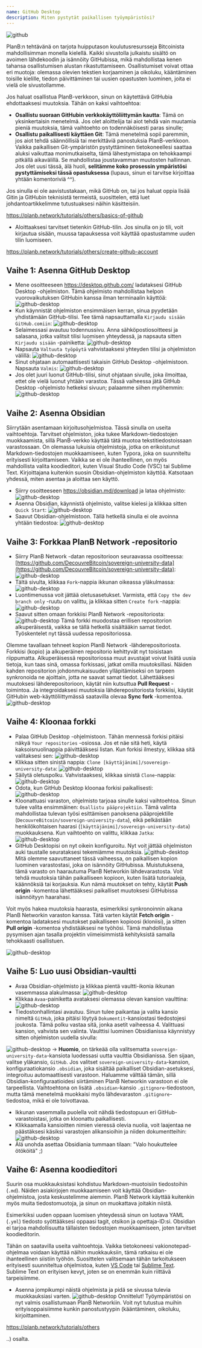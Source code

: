 ```yaml
---
name: GitHub Desktop
description: Miten pystytät paikallisen työympäristösi?
---
```

![github](assets/cover.webp)

PlanB:n tehtävänä on tarjota huipputason koulutusresursseja Bitcoinista mahdollisimman monella kielellä. Kaikki sivustolla julkaistu sisältö on avoimen lähdekoodin ja isännöity GitHubissa, mikä mahdollistaa kenen tahansa osallistumisen alustan rikastuttamiseen. Osallistumiset voivat ottaa eri muotoja: olemassa olevien tekstien korjaaminen ja oikoluku, kääntäminen toisille kielille, tiedon päivittäminen tai uusien opastusten luominen, joita ei vielä ole sivustollamme.

Jos haluat osallistua PlanB-verkkoon, sinun on käytettävä GitHubia ehdottaaksesi muutoksia. Tähän on kaksi vaihtoehtoa:
- **Osallistu suoraan GitHubin verkkokäyttöliittymän kautta**: Tämä on yksinkertaisin menetelmä. Jos olet aloittelija tai aiot tehdä vain muutamia pieniä muutoksia, tämä vaihtoehto on todennäköisesti paras sinulle;
- **Osallistu paikallisesti käyttäen Git**: Tämä menetelmä sopii paremmin, jos aiot tehdä säännöllisiä tai merkittäviä panostuksia PlanB-verkkoon. Vaikka paikallisen Git-ympäristön pystyttäminen tietokoneellesi saattaa aluksi vaikuttaa monimutkaiselta, tämä lähestymistapa on tehokkaampi pitkällä aikavälillä. Se mahdollistaa joustavamman muutosten hallinnan. Jos olet uusi tässä, älä huoli, **selitämme koko prosessin ympäristösi pystyttämiseksi tässä opastuksessa** (lupaus, sinun ei tarvitse kirjoittaa yhtään komentoriviä ^^).

Jos sinulla ei ole aavistustakaan, mikä GitHub on, tai jos haluat oppia lisää Gitin ja GitHubin teknisistä termeistä, suosittelen, että luet johdantoartikkelimme tutustuaksesi näihin käsitteisiin.

https://planb.network/tutorials/others/basics-of-github



- Aloittaaksesi tarvitset tietenkin GitHub-tilin. Jos sinulla on jo tili, voit kirjautua sisään, muussa tapauksessa voit käyttää opastustamme uuden tilin luomiseen.

https://planb.network/tutorials/others/create-github-account



## Vaihe 1: Asenna GitHub Desktop

- Mene osoitteeseen https://desktop.github.com/ ladataksesi GitHub Desktop -ohjelmiston. Tämä ohjelmisto mahdollistaa helpon vuorovaikutuksen GitHubin kanssa ilman terminaalin käyttöä:
![github-desktop](assets/1.webp)
- Kun käynnistät ohjelmiston ensimmäisen kerran, sinua pyydetään yhdistämään GitHub-tilisi. Tee tämä napsauttamalla `Kirjaudu sisään GitHub.comiin`:
![github-desktop](assets/2.webp)
- Selaimessasi avautuu todennussivu. Anna sähköpostiosoitteesi ja salasana, jotka valitsit tilisi luomisen yhteydessä, ja napsauta sitten `Kirjaudu sisään` -painiketta:
![github-desktop](assets/3.webp)
- Napsauta `Valtuuta työpöytä` vahvistaaksesi yhteyden tilisi ja ohjelmiston välillä:
![github-desktop](assets/4.webp)
- Sinut ohjataan automaattisesti takaisin GitHub Desktop -ohjelmistoon. Napsauta `Valmis`: ![github-desktop](assets/5.webp)
- Jos olet juuri luonut GitHub-tilisi, sinut ohjataan sivulle, joka ilmoittaa, ettet ole vielä luonut yhtään varastoa. Tässä vaiheessa jätä GitHub Desktop -ohjelmisto hetkeksi sivuun; palaamme siihen myöhemmin: ![github-desktop](assets/6.webp)

## Vaihe 2: Asenna Obsidian

Siirrytään asentamaan kirjoitusohjelmistoa. Tässä sinulla on useita vaihtoehtoja. Tarvitset ohjelmiston, joka tukee Markdown-tiedostojen muokkaamista, sillä PlanB-verkko käyttää tätä muotoa tekstitiedostoissaan varastossaan.
On olemassa lukuisia ohjelmistoja, jotka on erikoistunut Markdown-tiedostojen muokkaamiseen, kuten Typora, joka on suunniteltu erityisesti kirjoittamiseen. Vaikka se ei ole ihanteellinen, on myös mahdollista valita koodieditori, kuten Visual Studio Code (VSC) tai Sublime Text. Kirjoittajana kuitenkin suosin Obsidian-ohjelmiston käyttöä. Katsotaan yhdessä, miten asentaa ja aloittaa sen käyttö.
- Siirry osoitteeseen https://obsidian.md/download ja lataa ohjelmisto: ![github-desktop](assets/7.webp)
- Asenna Obsidian, käynnistä ohjelmisto, valitse kielesi ja klikkaa sitten `Quick Start`: ![github-desktop](assets/8.webp)
- Saavut Obsidian-ohjelmistoon. Tällä hetkellä sinulla ei ole avoinna yhtään tiedostoa: ![github-desktop](assets/9.webp)

## Vaihe 3: Forkkaa PlanB Network -repositorio

- Siirry PlanB Network -datan repositorioon seuraavassa osoitteessa: [https://github.com/DecouvreBitcoin/sovereign-university-data](https://github.com/DecouvreBitcoin/sovereign-university-data): ![github-desktop](assets/10.webp)
- Tältä sivulta, klikkaa `Fork`-nappia ikkunan oikeassa yläkulmassa: ![github-desktop](assets/11.webp)
- Luontimenussa voit jättää oletusasetukset. Varmista, että `Copy the dev branch only` -ruutu on valittu, ja klikkaa sitten `Create fork` -nappia: ![github-desktop](assets/12.webp)
- Saavut sitten omaan forkkiisi PlanB Network -repositoriosta: ![github-desktop](assets/13.webp)
Tämä forkki muodostaa erillisen repositorion alkuperäisestä, vaikka se tällä hetkellä sisältääkin samat tiedot. Työskentelet nyt tässä uudessa repositoriossa.

Olemme tavallaan tehneet kopion PlanB Network -lähderepositoriosta. Forkkisi (kopio) ja alkuperäinen repositorio kehittyvät nyt toisistaan riippumatta. Alkuperäisessä repositoriossa muut avustajat voivat lisätä uusia tietoja, kun taas sinä, omassa forkissasi, jatkat omilla muutoksillasi.
Näiden kahden repositorion johdonmukaisuuden ylläpitämiseksi on tarpeen synkronoida ne ajoittain, jotta ne saavat samat tiedot. Lähettääksesi muutoksesi lähderepositorioon, käytät niin kutsuttua **Pull Request** -toimintoa. Ja integroidaksesi muutoksia lähderepositoriosta forkkiisi, käytät GitHubin web-käyttöliittymässä saatavilla olevaa **Sync fork** -komentoa.
![github-desktop](assets/14.webp)

## Vaihe 4: Kloonaa forkki

- Palaa GitHub Desktop -ohjelmistoon. Tähän mennessä forkisi pitäisi näkyä `Your repositories` -osiossa. Jos et näe sitä heti, käytä kaksoisnuolinappia päivittääksesi listan. Kun forkisi ilmestyy, klikkaa sitä valitaksesi sen:
![github-desktop](assets/15.webp)
- Klikkaa sitten sinistä nappia: `Clone [käyttäjänimi]/sovereign-university-data`:
![github-desktop](assets/16.webp)
- Säilytä oletuspolku. Vahvistaaksesi, klikkaa sinistä `Clone`-nappia:
![github-desktop](assets/17.webp)
- Odota, kun GitHub Desktop kloonaa forkisi paikallisesti:
![github-desktop](assets/18.webp)
- Kloonattuasi varaston, ohjelmisto tarjoaa sinulle kaksi vaihtoehtoa. Sinun tulee valita ensimmäinen: `Osallistu pääprojektiin`. Tämä valinta mahdollistaa tulevan työsi esittämisen panoksena pääprojektille (`DecouvreBitcoin/sovereign-university-data`), eikä pelkästään henkilökohtaisen haarasi (`[käyttäjänimi]/sovereign-university-data`) muokkauksena. Kun vaihtoehto on valittu, klikkaa `Jatka`: ![github-desktop](assets/19.webp)
- GitHub Desktopisi on nyt oikein konfiguroitu. Nyt voit jättää ohjelmiston auki taustalle seurataksesi tekemiämme muutoksia.
![github-desktop](assets/20.webp)
Mitä olemme saavuttaneet tässä vaiheessa, on paikallisen kopion luominen varastostasi, joka on isännöity GitHubissa. Muistutuksena, tämä varasto on haarautuma PlanB Networkin lähdevarastosta. Voit tehdä muutoksia tähän paikalliseen kopioon, kuten lisätä tutoriaaleja, käännöksiä tai korjauksia. Kun nämä muutokset on tehty, käytät **Push origin** -komentoa lähettääksesi paikalliset muutoksesi GitHubissa isännöityyn haarahasi.

Voit myös hakea muutoksia haarasta, esimerkiksi synkronoinnin aikana PlanB Networkin varaston kanssa. Tätä varten käytät **Fetch origin** -komentoa ladataksesi muutokset paikalliseen kopioosi (kloniisi), ja sitten **Pull origin** -komentoa yhdistääksesi ne työhösi. Tämä mahdollistaa pysymisen ajan tasalla projektin viimeisimmistä kehityksistä samalla tehokkaasti osallistuen.

![github-desktop](assets/21.webp)
## Vaihe 5: Luo uusi Obsidian-vaultti

- Avaa Obsidian-ohjelmisto ja klikkaa pientä vaultti-ikonia ikkunan vasemmassa alakulmassa:
![github-desktop](assets/22.webp)
- Klikkaa `Avaa`-painiketta avataksesi olemassa olevan kansion vaulttina: ![github-desktop](assets/23.webp)
- Tiedostonhallintasi avautuu. Sinun tulee paikantaa ja valita kansio nimeltä `GitHub`, joka pitäisi löytyä `Dokumentit`-kansiostasi tiedostojesi joukosta. Tämä polku vastaa sitä, jonka asetit vaiheessa 4. Valittuasi kansion, vahvista sen valinta. Vaulttisi luominen Obsidianissa käynnistyy sitten ohjelmiston uudella sivulla:

![github-desktop](assets/24.webp)
-> **Huomio**, on tärkeää olla valitsematta `sovereign-university-data`-kansiota luodessasi uutta vaulttia Obsidianissa. Sen sijaan, valitse yläkansio, `GitHub`. Jos valitset `sovereign-university-data`-kansion, konfiguraatiokansio `.obsidian`, joka sisältää paikalliset Obsidian-asetuksesi, integroituu automaattisesti varastoon. Haluamme välttää tämän, sillä Obsidian-konfiguraatioidesi siirtäminen PlanB Networkin varastoon ei ole tarpeellista. Vaihtoehtona on lisätä `.obsidian`-kansio `.gitignore`-tiedostoon, mutta tämä menetelmä muokkaisi myös lähdevaraston `.gitignore`-tiedostoa, mikä ei ole toivottavaa.

- Ikkunan vasemmalla puolella voit nähdä tiedostopuun eri GitHub-varastoistasi, jotka on kloonattu paikallisesti.
- Klikkaamalla kansioitten nimien vieressä olevia nuolia, voit laajentaa ne päästäksesi käsiksi varastojen alikansioihin ja niiden dokumentteihin:
![github-desktop](assets/25.webp)
- Älä unohda asettaa Obsidiania tummaan tilaan: "Valo houkuttelee ötököitä" ;)

## Vaihe 6: Asenna koodieditori
Suurin osa muokkauksistasi kohdistuu Markdown-muotoisiin tiedostoihin (`.md`). Näiden asiakirjojen muokkaamiseen voit käyttää Obsidian-ohjelmistoa, josta keskustelimme aiemmin. PlanB Network käyttää kuitenkin myös muita tiedostomuotoja, ja sinun on muokattava joitakin niistä.

Esimerkiksi uuden oppaan luomisen yhteydessä sinun on luotava YAML (`.yml`) tiedosto syöttääksesi oppaasi tagit, otsikon ja opettaja-ID:si. Obsidian ei tarjoa mahdollisuutta tällaisten tiedostojen muokkaamiseen, joten tarvitset koodieditorin.

Tähän on saatavilla useita vaihtoehtoja. Vaikka tietokoneesi vakionotepad-ohjelmaa voidaan käyttää näihin muokkauksiin, tämä ratkaisu ei ole ihanteellinen siistiin työhön. Suosittelen valitsemaan tähän tarkoitukseen erityisesti suunniteltua ohjelmistoa, kuten [VS Code](https://code.visualstudio.com/download) tai [Sublime Text](https://www.sublimetext.com/download). Sublime Text on erityisen kevyt, joten se on enemmän kuin riittävä tarpeisiimme.
- Asenna jompikumpi näistä ohjelmista ja pidä se sivussa tulevia muokkauksiasi varten. ![github-desktop](assets/26.webp)
Onnittelut! Työympäristösi on nyt valmis osallistumaan PlanB Networkiin. Voit nyt tutustua muihin erityisoppaisiimme kunkin panostustyypin (kääntäminen, oikoluku, kirjoittaminen.

https://planb.network/tutorials/others

..) osalta.